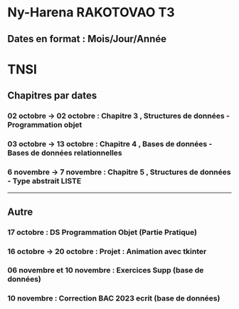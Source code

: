 # Ny-Harena RAKOTOVAO T3

## Dates en format : Mois/Jour/Année

# TNSI
## Chapitres par dates
### 02 octobre -> 02 octobre : Chapitre 3 , Structures de données - Programmation objet
### 03 octobre -> 13 octobre : Chapitre 4 , Bases de données - Bases de données relationnelles
### 6 novembre -> 7 novembre : Chapitre 5 , Structures de données - Type abstrait LISTE


_______________________________________________________________________________________________

## Autre
### 17 octobre : DS Programmation Objet (Partie Pratique)
### 16 octobre -> 20 octobre : Projet : Animation avec tkinter
### 06 novembre et 10 novembre : Exercices Supp (base de données)
### 10 novembre : Correction BAC 2023 ecrit (base de données)
